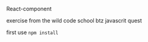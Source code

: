 React-component

exercise from the wild code school btz javascrit quest

first use
 ```npm install```